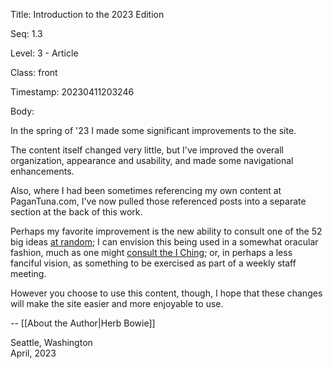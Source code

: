 Title:  Introduction to the 2023 Edition

Seq:    1.3

Level:  3 - Article

Class:  front

Timestamp: 20230411203246

Body:

In the spring of '23 I made some significant improvements to the site. 

The content itself changed very little, but I've improved the overall organization, appearance and usability, and made some navigational enhancements. 

Also, where I had been sometimes referencing my own content at PaganTuna.com, I've now pulled those referenced posts into a separate section at the back of this work. 

Perhaps my favorite improvement is the new ability to consult one of the 52 big ideas [at random](random-idea.html); I can envision this being used in a somewhat oracular fashion, much as one might [consult the I Ching](https://en.wikipedia.org/wiki/I_Ching_divination); or, in perhaps a less fanciful vision, as something to be exercised as part of a weekly staff meeting. 

However you choose to use this content, though, I hope that these changes will make the site easier and more enjoyable to use. 

-- [[About the Author|Herb Bowie]]

Seattle, Washington  <br />
April, 2023



